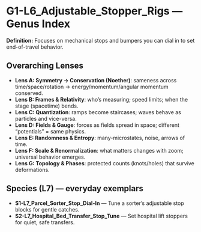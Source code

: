 # G1-L6_Adjustable_Stopper_Rigs — Genus Index
**Definition:** Focuses on mechanical stops and bumpers you can dial in to set end-of-travel behavior.

## Overarching Lenses

- **Lens A: Symmetry -> Conservation (Noether)**: sameness across time/space/rotation → energy/momentum/angular momentum conserved.
- **Lens B: Frames & Relativity**: who’s measuring; speed limits; when the stage (spacetime) bends.
- **Lens C: Quantization**: ramps become staircases; waves behave as particles and vice-versa.
- **Lens D: Fields & Gauge**: forces as fields spread in space; different “potentials” = same physics.
- **Lens E: Randomness & Entropy**: many-microstates, noise, arrows of time.
- **Lens F: Scale & Renormalization**: what matters changes with zoom; universal behavior emerges.
- **Lens G: Topology & Phases**: protected counts (knots/holes) that survive deformations.

## Species (L7) — everyday exemplars
- **S1-L7_Parcel_Sorter_Stop_Dial-In** — Tune a sorter’s adjustable stop blocks for gentle catches.
- **S2-L7_Hospital_Bed_Transfer_Stop_Tune** — Set hospital lift stoppers for quiet, safe transfers.

